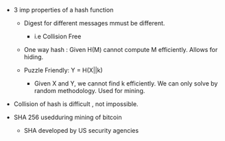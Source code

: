 * 3 imp properties of a hash function

  * Digest for different messages mmust be different.
    * i.e Collision Free

  * One way hash : Given H(M) cannot compute M efficiently. Allows for hiding.

  * Puzzle Friendly: Y = H(X||k)

    * Given X and Y, we cannot find k efficiently. We can only solve by random methodology. Used for mining.

* Collision of hash is difficult , not impossible.

* SHA 256 usedduring mining of bitcoin
  * SHA developed by US security agencies
